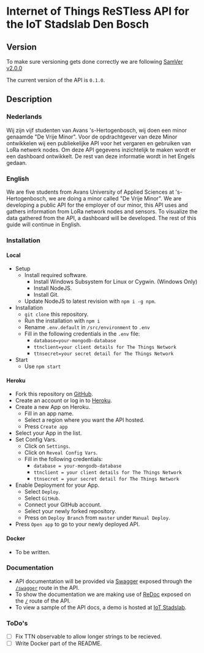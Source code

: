 # Internet of Things ReSTless API for the IoT Stadslab Den Bosch
## Version
To make sure versioning gets done correctly we are following [SamVer v2.0.0](https://www.semver.org)

The current version of the API is `0.1.0`.
## Description
### Nederlands
Wij zijn vijf studenten van Avans 's-Hertogenbosch, wij doen een minor genaamde "De Vrije Minor".
Voor de opdrachtgever van deze Minor ontwikkelen wij een publiekelijke API voor het vergaren en gebruiken van LoRa netwerk nodes.
Om deze API gegevens inzichtelijk te maken wordt er een dashboard ontwikkelt. De rest van deze informatie wordt in het Engels gedaan.
### English
We are five students from Avans University of Applied Sciences at 's-Hertogenbosch, we are doing a minor called "De Vrije Minor".
We are developing a public API for the employer of our minor, this API uses and gathers information from LoRa network nodes and sensors.
To visualize the data gathered from the API, a dashboard will be developed. The rest of this guide will continue in English.

### Installation
#### Local
* Setup
  * Install required software.
    * Install Windows Subsystem for Linux or Cygwin. (Windows Only)
    * Install NodeJS.
    * Install Git.
  * Update NodeJS to latest revision with `npm i -g npm`.
* Installation
  * `git clone` this repository.
  * Run the installation with `npm i`
  * Rename `.env.default` in `/src/environment` to `.env`
  * Fill in the following credentials in the `.env` file:
    * `database=your-mongodb-database`
    * `ttnclient=your client details for The Things Network`
    * `ttnsecret=your secret detail for The Things Network`
* Start
  * Use `npm start`


#### Heroku
* Fork this repository on [GitHub](https://github.com).
* Create an account or log in to [Heroku](https://heroku.com).
* Create a new App on Heroku.
  * Fill in an app name.
  * Select a region where you want the API hosted.
  * Press `Create app`
* Select your App in the list.
* Set Config Vars.
  * Click on `Settings`.
  * Click on `Reveal Config Vars`.
  * Fill in the following credentials:
    * `database = your-mongodb-database`
    * `ttnclient = your client details for The Things Network`
    * `ttnsecret = your secret detail for The Things Network`
* Enable Deployment for your App.
  * Select `Deploy`.
  * Select `GitHub`.
  * Connect your GitHub account.
  * Select your newly forked repository.
  * Press on `Deploy Branch` from `master` under `Manual Deploy`.
* Press `Open app` to go to your newly deployed API.

#### Docker
* To be written.

### Documentation
* API documentation will be provided via [Swagger](https://swagger.io) exposed through the [`/swagger`](https://iotstadslab.herokuapp.com/swagger) route in the API.
* To show the documentation we are making use of [ReDoc](https://github.com/Rebilly/ReDoc) exposed on the [`/`](https://iotstadslab.herokuapp.com) route of the API.
* To view a sample of the API docs, a demo is hosted at [IoT Stadslab](https://iotstadslab.herokuapp.com).

### ToDo's
- [ ] Fix TTN observable to allow longer strings to be recieved.
- [ ] Write Docker part of the README.
